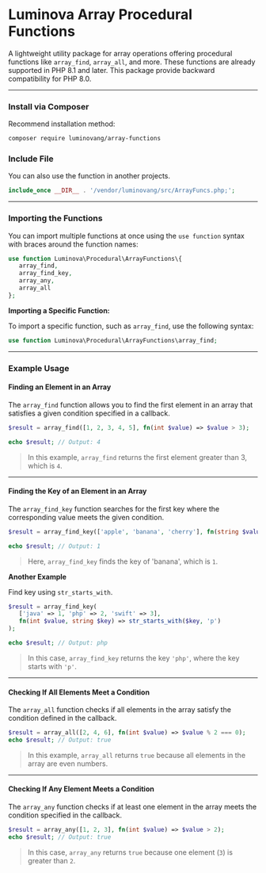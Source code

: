 
# Luminova Array Procedural Functions

A lightweight utility package for array operations offering procedural functions like `array_find`, `array_all`, and more. These functions are already supported in PHP 8.1 and later. This package provide backward compatibility for PHP 8.0.

---

### Install via Composer

Recommend installation method:

```bash
composer require luminovang/array-functions
```

### Include File 

You can also use the function in another projects.

```php
include_once __DIR__ . '/vendor/luminovang/src/ArrayFuncs.php;';
```

---


### Importing the Functions

You can import multiple functions at once using the `use function` syntax with braces around the function names:

```php
use function Luminova\Procedural\ArrayFunctions\{
   array_find, 
   array_find_key, 
   array_any, 
   array_all
};
```

**Importing a Specific Function:**

To import a specific function, such as `array_find`, use the following syntax:

```php
use function Luminova\Procedural\ArrayFunctions\array_find;
```

---

### Example Usage

#### Finding an Element in an Array

The `array_find` function allows you to find the first element in an array that satisfies a given condition specified in a callback.

```php
$result = array_find([1, 2, 3, 4, 5], fn(int $value) => $value > 3);

echo $result; // Output: 4
```

> In this example, `array_find` returns the first element greater than 3, which is `4`.

---

#### Finding the Key of an Element in an Array

The `array_find_key` function searches for the first key where the corresponding value meets the given condition.

```php
$result = array_find_key(['apple', 'banana', 'cherry'], fn(string $value) => $value === 'banana');

echo $result; // Output: 1
```
> Here, `array_find_key` finds the key of 'banana', which is `1`.

**Another Example**

Find key using `str_starts_with`.

```php
$result = array_find_key(
   ['java' => 1, 'php' => 2, 'swift' => 3], 
   fn(int $value, string $key) => str_starts_with($key, 'p')
);

echo $result; // Output: php
```
> In this case, `array_find_key` returns the key `'php'`, where the key starts with `'p'`.

---

#### Checking If All Elements Meet a Condition

The `array_all` function checks if all elements in the array satisfy the condition defined in the callback.

```php
$result = array_all([2, 4, 6], fn(int $value) => $value % 2 === 0);
echo $result; // Output: true
```

> In this example, `array_all` returns `true` because all elements in the array are even numbers.

---

#### Checking If Any Element Meets a Condition

The `array_any` function checks if at least one element in the array meets the condition specified in the callback.

```php
$result = array_any([1, 2, 3], fn(int $value) => $value > 2);
echo $result; // Output: true
```

> In this case, `array_any` returns `true` because one element (`3`) is greater than `2`.
